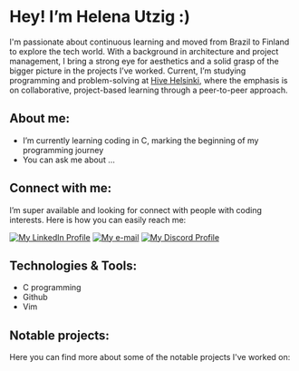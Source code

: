 # Hey! I’m Helena Utzig :)

I'm passionate about  continuous  learning and moved from Brazil to Finland to explore the tech world. With a background in architecture and project management, I bring a strong eye for aesthetics and a solid grasp of the bigger picture in the projects I’ve worked. Current, I’m studying programming and problem-solving at [Hive Helsinki](https://www.hive.fi/en/), where the emphasis is on collaborative, project-based learning through a peer-to-peer approach.

## About me:

- I’m currently learning coding in C, marking the beginning of my programming journey
- You can ask me about …

## Connect with me:

I’m super available and looking for connect with people with coding interests. Here is how you can easily reach me:

[![My LinkedIn Profile](https://cdn.simpleicons.org/linkedin/black/white)](https://www.linkedin.com/in/helenautzig/)  [![My e-mail](https://skillicons.dev/icons?i=gmail&theme=light)](mailto:helenautzig@gmail.com) [![My Discord Profile](https://skillicons.dev/icons?i=discord)](https://www.linkedin.com/in/helenautzig/) 

## Technologies & Tools:

- C programming
- Github
- Vim

## Notable projects:

Here you can find more about some of the notable projects I've worked on:
